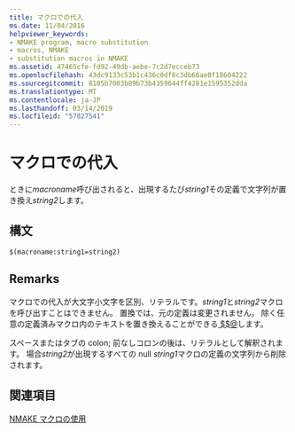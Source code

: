 ```yaml
---
title: マクロでの代入
ms.date: 11/04/2016
helpviewer_keywords:
- NMAKE program, macro substitution
- macros, NMAKE
- substitution macros in NMAKE
ms.assetid: 47465cfe-fd92-49db-aebe-7c2d7ecceb73
ms.openlocfilehash: 43dc9133c53b1c436c0df8c3db66ae8f18604222
ms.sourcegitcommit: 8105b7003b89b73b4359644ff4281e1595352dda
ms.translationtype: MT
ms.contentlocale: ja-JP
ms.lasthandoff: 03/14/2019
ms.locfileid: "57827541"
---
```

# <a name="macro-substitution"></a>マクロでの代入

ときに*macroname*呼び出されると、出現するたび*string1*その定義で文字列が置き換え*string2*します。

## <a name="syntax"></a>構文

```
$(macroname:string1=string2)
```

## <a name="remarks"></a>Remarks

マクロでの代入が大文字小文字を区別、リテラルです。*string1*と*string2*マクロを呼び出すことはできません。 置換では、元の定義は変更されません。 除く任意の定義済みマクロ内のテキストを置き換えることができる[ $$@](filename-macros.md)します。

スペースまたはタブの colon; 前なしコロンの後は、リテラルとして解釈されます。 場合*string2*が出現するすべての null *string1*マクロの定義の文字列から削除されます。

## <a name="see-also"></a>関連項目

[NMAKE マクロの使用](using-an-nmake-macro.md)
